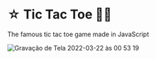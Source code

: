 # ☆ Tic Tac Toe 👵🏻

The famous tic tac toe game made in JavaScript

![Gravação de Tela 2022-03-22 às 00 53 19](https://user-images.githubusercontent.com/26223971/159410892-ddf78baa-034e-42f7-8640-1a4b8a1908ed.gif)
